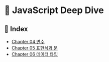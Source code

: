 # 🦎 JavaScript Deep Dive



## 📜 Index

- [Chapter 04 변수](./ch4_변수.md)
- [Chapter 05 표현식과 문](./ch5_표현식과문.md)
- [Chapter 06 데이터 타입](./ch6_데이터타입.md)

